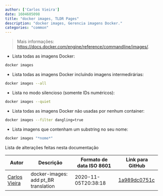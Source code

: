 ```yaml
---
author: ['Carlos Vieira']
date: 1604605098
title: "docker images, TLDR Pages"
description: "docker images, Gerencia imagens Docker."
categories: "common"
---
```

> Mais informações: <https://docs.docker.com/engine/reference/commandline/images/>.

- Lista todas as imagens Docker:

```bash
docker images
```

- Lista todas as imagens Docker incluíndo imagens intermedirárias:

```bash
docker images --all
```

- Lista no modo silencioso (somente IDs numéricos):

```bash
docker images --quiet
```

- Lista todas as imagens Docker não usadas por nenhum container:

```bash
docker images --filter dangling=true
```

- Lista imagens que contenham um substring no seu nome:

```bash
docker images "*nome*"
```
Lista de alterações feitas nesta documentação


Autor | Descrição | Formato de data ISO 8601 | Link para GitHub
------|-----|-----|-----
[Carlos Vieira](mailto:3831408+caduvieira@users.noreply.github.com) | docker-images: add pt_BR translation | 2020-11-05T20:38:18 | [1a989dc0751c](https://github.com/tldr-pages/tldr/commit/1a989dc0751cbf0c4ef63b690870084ac253e6f1)


